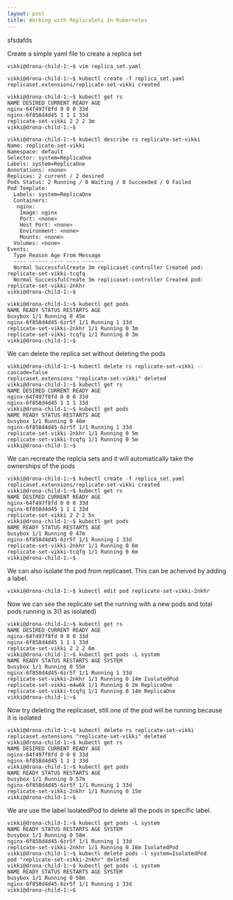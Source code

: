 ```yaml
---
layout: post
title: Working with ReplicaSets in Kubernetes
---
```


sfsdafds

Create a simple yaml file to create a replica set

<!--kg-card-begin: code-->

    vikki@drona-child-1:~$ vim replica_set.yaml

<!--kg-card-end: code--><!--kg-card-begin: code-->

    vikki@drona-child-1:~$ kubectl create -f replica_set.yaml 
    replicaset.extensions/replicate-set-vikki created

<!--kg-card-end: code--><!--kg-card-begin: code-->

    vikki@drona-child-1:~$ kubectl get rs
    NAME DESIRED CURRENT READY AGE
    nginx-64f497f8fd 0 0 0 33d
    nginx-6f858d4d45 1 1 1 33d
    replicate-set-vikki 2 2 2 3m
    vikki@drona-child-1:~$ 

<!--kg-card-end: code--><!--kg-card-begin: code-->

    vikki@drona-child-1:~$ kubectl describe rs replicate-set-vikki 
    Name: replicate-set-vikki
    Namespace: default
    Selector: system=ReplicaOne
    Labels: system=ReplicaOne
    Annotations: <none>
    Replicas: 2 current / 2 desired
    Pods Status: 2 Running / 0 Waiting / 0 Succeeded / 0 Failed
    Pod Template:
      Labels: system=ReplicaOne
      Containers:
       nginx:
        Image: nginx
        Port: <none>
        Host Port: <none>
        Environment: <none>
        Mounts: <none>
      Volumes: <none>
    Events:
      Type Reason Age From Message
      ---- ------ ---- ---- -------
      Normal SuccessfulCreate 3m replicaset-controller Created pod: replicate-set-vikki-tcqfq
      Normal SuccessfulCreate 3m replicaset-controller Created pod: replicate-set-vikki-2nkhr
    vikki@drona-child-1:~$ 
    

<!--kg-card-end: code--><!--kg-card-begin: code-->

    vikki@drona-child-1:~$ kubectl get pods
    NAME READY STATUS RESTARTS AGE
    busybox 1/1 Running 0 45m
    nginx-6f858d4d45-6zr5f 1/1 Running 1 33d
    replicate-set-vikki-2nkhr 1/1 Running 0 3m
    replicate-set-vikki-tcqfq 1/1 Running 0 3m
    vikki@drona-child-1:~$ 

<!--kg-card-end: code-->

We can delete the replica set without deleting the pods

<!--kg-card-begin: code-->

    vikki@drona-child-1:~$ kubectl delete rs replicate-set-vikki --cascade=false
    replicaset.extensions "replicate-set-vikki" deleted
    vikki@drona-child-1:~$ kubectl get rs
    NAME DESIRED CURRENT READY AGE
    nginx-64f497f8fd 0 0 0 33d
    nginx-6f858d4d45 1 1 1 33d
    vikki@drona-child-1:~$ kubectl get pods
    NAME READY STATUS RESTARTS AGE
    busybox 1/1 Running 0 46m
    nginx-6f858d4d45-6zr5f 1/1 Running 1 33d
    replicate-set-vikki-2nkhr 1/1 Running 0 5m
    replicate-set-vikki-tcqfq 1/1 Running 0 5m
    vikki@drona-child-1:~$ 

<!--kg-card-end: code-->

We can recreate the replcia sets and it will automatically take the ownerships of the pods

<!--kg-card-begin: code-->

    vikki@drona-child-1:~$ kubectl create -f replica_set.yaml 
    replicaset.extensions/replicate-set-vikki created
    vikki@drona-child-1:~$ kubectl get rs
    NAME DESIRED CURRENT READY AGE
    nginx-64f497f8fd 0 0 0 33d
    nginx-6f858d4d45 1 1 1 33d
    replicate-set-vikki 2 2 2 5s
    vikki@drona-child-1:~$ kubectl get pods
    NAME READY STATUS RESTARTS AGE
    busybox 1/1 Running 0 47m
    nginx-6f858d4d45-6zr5f 1/1 Running 1 33d
    replicate-set-vikki-2nkhr 1/1 Running 0 6m
    replicate-set-vikki-tcqfq 1/1 Running 0 6m
    vikki@drona-child-1:~$ 

<!--kg-card-end: code-->

We can also isolate the pod from replicaset. This can be acheived by adding a label.

<!--kg-card-begin: code-->

    vikki@drona-child-1:~$ kubectl edit pod replicate-set-vikki-2nkhr 

<!--kg-card-end: code-->

Now we can see the replicate set the running with a new pods and total pods running is 3(1 as isolated)

<!--kg-card-begin: code-->

    vikki@drona-child-1:~$ kubectl get rs
    NAME DESIRED CURRENT READY AGE
    nginx-64f497f8fd 0 0 0 33d
    nginx-6f858d4d45 1 1 1 33d
    replicate-set-vikki 2 2 2 6m
    vikki@drona-child-1:~$ kubectl get pods -L system
    NAME READY STATUS RESTARTS AGE SYSTEM
    busybox 1/1 Running 0 55m       
    nginx-6f858d4d45-6zr5f 1/1 Running 1 33d       
    replicate-set-vikki-2nkhr 1/1 Running 0 14m IsolatedPod
    replicate-set-vikki-m4w6k 1/1 Running 0 2m ReplicaOne
    replicate-set-vikki-tcqfq 1/1 Running 0 14m ReplicaOne
    vikki@drona-child-1:~$ 
    

<!--kg-card-end: code-->

Now try deleting the replicaset, still one of the pod will be running because it is isolated

<!--kg-card-begin: code-->

    vikki@drona-child-1:~$ kubectl delete rs replicate-set-vikki 
    replicaset.extensions "replicate-set-vikki" deleted
    vikki@drona-child-1:~$ kubectl get rs
    NAME DESIRED CURRENT READY AGE
    nginx-64f497f8fd 0 0 0 33d
    nginx-6f858d4d45 1 1 1 33d
    vikki@drona-child-1:~$ kubectl get pods
    NAME READY STATUS RESTARTS AGE
    busybox 1/1 Running 0 57m
    nginx-6f858d4d45-6zr5f 1/1 Running 1 33d
    replicate-set-vikki-2nkhr 1/1 Running 0 15m
    vikki@drona-child-1:~$ 

<!--kg-card-end: code-->

We are use the label IsolatedPod to delete all the pods in specific label.

<!--kg-card-begin: code-->

    vikki@drona-child-1:~$ kubectl get pods -L system
    NAME READY STATUS RESTARTS AGE SYSTEM
    busybox 1/1 Running 0 58m       
    nginx-6f858d4d45-6zr5f 1/1 Running 1 33d       
    replicate-set-vikki-2nkhr 1/1 Running 0 16m IsolatedPod
    vikki@drona-child-1:~$ kubectl delete pods -l system=IsolatedPod
    pod "replicate-set-vikki-2nkhr" deleted
    vikki@drona-child-1:~$ kubectl get pods -L system
    NAME READY STATUS RESTARTS AGE SYSTEM
    busybox 1/1 Running 0 58m       
    nginx-6f858d4d45-6zr5f 1/1 Running 1 33d       
    vikki@drona-child-1:~$ 

<!--kg-card-end: code-->